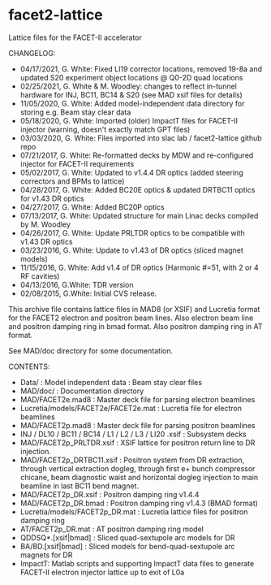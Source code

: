 # facet2-lattice
Lattice files for the FACET-II accelerator


CHANGELOG:
* 04/17/2021, G. White: Fixed LI19 corrector locations, removed 19-8a and updated S20 experiment object locations @ Q0-2D quad locations
* 02/25/2021, G. White & M. Woodley: changes to reflect in-tunnel hardware for INJ, BC11, BC14 & S20 (see MAD xsif files for details)
* 11/05/2020, G. White: Added model-independent data directory for storing e.g. Beam stay clear data
* 05/18/2020, G. White: Imported (older) ImpactT files for FACET-II injector (warning, doesn't exactly match GPT files)
* 03/03/2020, G. White: Files imported into slac lab / facet2-lattice github repo
* 07/21/2017, G. White: Re-formatted decks by MDW and re-configured injector for FACET-II requirements
* 05/02/2017, G. White: Updated to v1.4.4 DR optics (added steering correctors and BPMs to lattice)
* 04/28/2017, G. White: Added BC20E optics & updated DRTBC11 optics for v1.43 DR optics
* 04/27/2017, G. White: Added BC20P optics
* 07/13/2017, G. White: Updated structure for main Linac decks compiled by M. Woodley
* 04/26/2017, G. White: Update PRLTDR optics to be compatible with v1.43 DR optics
* 03/23/2016, G. White: Update to v1.43 of DR optics (sliced magnet models)
* 11/15/2016, G. White: Add v1.4 of DR optics (Harmonic #=51, with 2 or 4 RF cavities)
* 04/13/2016, G.White: TDR version
* 02/08/2015, G.White: Initial CVS release.

This archive file contains lattice files in MAD8 (or XSIF) and Lucretia format for the FACET2 electron and positron beam lines.
Also electron beam line and positron damping ring in bmad format.
Also positron damping ring in AT format.

See MAD/doc directory for some documentation.

CONTENTS:
* Data/ : Model independent data : Beam stay clear files
* MAD/doc/ : Documentation directory
* MAD/FACET2e.mad8 : Master deck file for parsing electron beamlines
* Lucretia/models/FACET2e/FACET2e.mat : Lucretia file for electron beamlines
* MAD/FACET2p.mad8 : Master deck file for parsing positron beamlines
*   INJ / DL10 / BC11 / BC14 / L1 / L2 / L3 / LI20 .xsif : Subsystem decks
* MAD/FACET2p_PRLTDR.xsif : XSIF lattice for positron return line to DR injection.
* MAD/FACET2p_DRTBC11.xsif : Positron system from DR extraction, through vertical extraction
                        dogleg, through first e+ bunch compressor chicane, beam diagnostic
                        waist and horizontal dogleg injection to main beamline in last
                        BC11 bend magnet.
* MAD/FACET2p_DR.xsif : Positron damping ring v1.4.4
* MAD/FACET2p_DR.bmad : Positron damping ring v1.4.3 (BMAD format)
* Lucretia/models/FACET2p_DR.mat : Lucretia lattice files for positron damping ring
* AT/FACET2p_DR.mat : AT positron damping ring model
* QDDSQ*.[xsif|bmad] : Sliced quad-sextupole arc models for DR
* BA/BD.[xsif|bmad] : Sliced models for bend-quad-sextupole arc magnets for DR
* ImpactT: Matlab scripts and supporting ImpactT data files to generate FACET-II electron injector lattice up to exit of L0a
